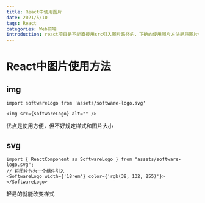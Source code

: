 ```yaml
---
title: React中使用图片
date: 2021/5/10
tags: React
categories: Web前端
introduction: react项目是不能直接用src引入图片路径的，正确的使用图片方法是将图片作为组件导入
---
```


# React中图片使用方法

## img

```react
import softwareLogo from 'assets/software-logo.svg'

<img src={softwareLogo} alt="" />
```

优点是使用方便，但不好规定样式和图片大小

## svg

```react
import { ReactComponent as SoftwareLogo } from "assets/software-logo.svg";
// 将图片作为一个组件引入
<SoftwareLogo width={'18rem'} color={'rgb(38, 132, 255)'}></SoftwareLogo>
```

轻易的就能改变样式